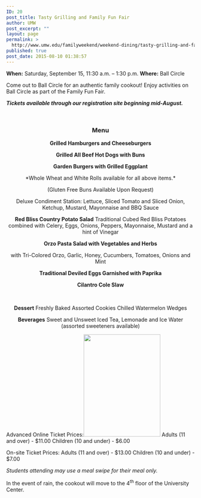 ```yaml
---
ID: 20
post_title: Tasty Grilling and Family Fun Fair
author: UMW
post_excerpt: ""
layout: page
permalink: >
  http://www.umw.edu/familyweekend/weekend-dining/tasty-grilling-and-family-fun-fair/
published: true
post_date: 2015-08-10 01:38:57
---
```

<b>When:</b> Saturday, September 15, 11:30 a.m. – 1:30 p.m.
<b>Where:</b> Ball Circle

Come out to Ball Circle for an authentic family cookout! Enjoy activities on Ball Circle as part of the Family Fun Fair.

<strong><em>Tickets available through our registration site beginning mid-August.</em></strong>

&nbsp;
<h3 style="text-align: center"><strong>Menu</strong></h3>
<p style="text-align: center"><strong>Grilled Hamburgers and Cheeseburgers</strong></p>
<p style="text-align: center"><strong>Grilled All Beef Hot Dogs with Buns</strong></p>
<p style="text-align: center"><strong>Garden Burgers with Grilled Eggplant</strong></p>
<p style="text-align: center">*Whole Wheat and White Rolls available for all above items.*</p>
<p style="text-align: center">(Gluten Free Buns Available Upon Request)</p>
<p style="text-align: center">Deluxe Condiment Station:
Lettuce, Sliced Tomato and Sliced Onion,
Ketchup, Mustard, Mayonnaise and BBQ Sauce</p>
<p style="text-align: center"><strong>Red Bliss Country Potato Salad</strong>
Traditional Cubed Red Bliss Potatoes combined with Celery, Eggs, Onions, Peppers, Mayonnaise, Mustard and a hint of Vinegar</p>
<p style="text-align: center"><strong>Orzo Pasta Salad with Vegetables and Herbs</strong></p>
<p style="text-align: center">with Tri-Colored Orzo, Garlic, Honey, Cucumbers, Tomatoes, Onions and Mint</p>
<p style="text-align: center"><strong>Traditional Deviled Eggs Garnished with Paprika</strong></p>
<p style="text-align: center"><strong>Cilantro Cole Slaw</strong></p>
&nbsp;
<p style="text-align: center"><strong>Dessert</strong>
Freshly Baked Assorted Cookies
Chilled Watermelon Wedges</p>
<p style="text-align: center"><strong>Beverages</strong>
Sweet and Unsweet Iced Tea, Lemonade and Ice Water
(assorted sweeteners available)</p>
Advanced Online Ticket Prices:<strong><img class=" wp-image-101 alignright" src="http://www.umw.edu/familyweekend/wp-content/uploads/sites/25/2016/10/FW6-225x300.jpg" alt="" width="205" height="273" /></strong>
Adults (11 and over) - $11.00
Children (10 and under) - $6.00

On-site Ticket Prices:
Adults (11 and over) - $13.00
Children (10 and under) - $7.00

<em>*Students attending may use a meal swipe for their meal only.*</em>

In the event of rain, the cookout will move to the 4<sup>th</sup> floor of the University Center.

&nbsp;